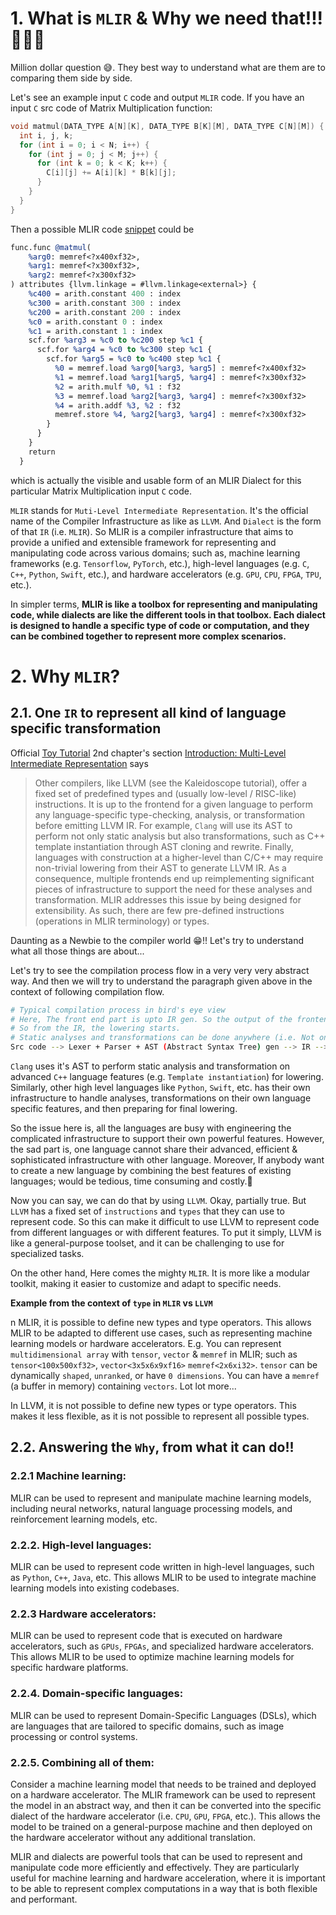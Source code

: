 # 1. What is `MLIR` & Why we need that!!!🤔🤔🤔

Million dollar question 😅. They best way to understand what are them are to comparing them side by side.

Let's see an example input `C` code and output `MLIR` code. If you have an input `C` src code of Matrix Multiplication function:

```c
void matmul(DATA_TYPE A[N][K], DATA_TYPE B[K][M], DATA_TYPE C[N][M]) {
  int i, j, k;
  for (int i = 0; i < N; i++) {
    for (int j = 0; j < M; j++) {
      for (int k = 0; k < K; k++) {
        C[i][j] += A[i][k] * B[k][j];
      }
    }
  }
}
```

Then a possible MLIR code [snippet](https://polygeist.llvm.org/getting_started/Use_Polygeist/) could be

```llvm
func.func @matmul(
    %arg0: memref<?x400xf32>,
    %arg1: memref<?x300xf32>, 
    %arg2: memref<?x300xf32>
) attributes {llvm.linkage = #llvm.linkage<external>} {
    %c400 = arith.constant 400 : index
    %c300 = arith.constant 300 : index
    %c200 = arith.constant 200 : index
    %c0 = arith.constant 0 : index
    %c1 = arith.constant 1 : index
    scf.for %arg3 = %c0 to %c200 step %c1 {
      scf.for %arg4 = %c0 to %c300 step %c1 {
        scf.for %arg5 = %c0 to %c400 step %c1 {
          %0 = memref.load %arg0[%arg3, %arg5] : memref<?x400xf32>
          %1 = memref.load %arg1[%arg5, %arg4] : memref<?x300xf32>
          %2 = arith.mulf %0, %1 : f32
          %3 = memref.load %arg2[%arg3, %arg4] : memref<?x300xf32>
          %4 = arith.addf %3, %2 : f32
          memref.store %4, %arg2[%arg3, %arg4] : memref<?x300xf32>
        }
      }
    }
    return
  }
```
which is actually the visible and usable form of an MLIR Dialect for this particular Matrix Multiplication input `C` code.

`MLIR` stands for `Muti-Level Intermediate Representation`. It's the official name of the Compiler Infrastructure as like as `LLVM`. And `Dialect` is the form of that `IR` (i.e. `MLIR`). So MLIR is a compiler infrastructure that aims to provide a unified and extensible framework for representing and manipulating code across various domains; such as, machine learning frameworks (e.g. `Tensorflow`, `PyTorch`, etc.), high-level languages (e.g. `C`, `C++`, `Python`, `Swift`, etc.), and hardware accelerators (e.g. `GPU`, `CPU`, `FPGA`, `TPU`, etc.).

In simpler terms, **MLIR is like a toolbox for representing and manipulating code, while dialects are like the different tools in that toolbox. Each dialect is designed to handle a specific type of code or computation, and they can be combined together to represent more complex scenarios.**


# 2. Why `MLIR`?

## 2.1. One `IR` to represent all kind of language specific transformation

Official [Toy Tutorial](https://mlir.llvm.org/docs/Tutorials/Toy/Ch-2/) 2nd chapter's section [Introduction: Multi-Level Intermediate Representation](https://mlir.llvm.org/docs/Tutorials/Toy/Ch-2/#introduction-multi-level-intermediate-representation
) says

> Other compilers, like LLVM (see the Kaleidoscope tutorial), offer a fixed set of predefined types and (usually low-level / RISC-like) instructions. It is up to the frontend for a given language to perform any language-specific type-checking, analysis, or transformation before emitting LLVM IR. For example, `Clang` will use its AST to perform not only static analysis but also transformations, such as C++ template instantiation through AST cloning and rewrite. Finally, languages with construction at a higher-level than C/C++ may require non-trivial lowering from their AST to generate LLVM IR. As a consequence, multiple frontends end up reimplementing significant pieces of infrastructure to support the need for these analyses and transformation. MLIR addresses this issue by being designed for extensibility. As such, there are few pre-defined instructions (operations in MLIR terminology) or types.

Daunting as a Newbie to the compiler world 😁!! Let's try to understand what all those things are about...

Let's try to see the compilation process flow in a very very very abstract way. And then we will try to understand the paragraph given above in the context of following compilation flow.

```sh
# Typical compilation process in bird's eye view
# Here, The front end part is upto IR gen. So the output of the frontend is IR.
# So from the IR, the lowering starts.
# Static analyses and transformations can be done anywhere (i.e. Not only in frontend part, but also while lowering the IR); upto the final binary.
Src code --> Lexer + Parser + AST (Abstract Syntax Tree) gen --> IR --> Binary
```

`Clang` uses it's AST to perform static analysis and transformation on advanced `C++` language features (e.g. `Template instantiation`) for lowering. Similarly, other high level languages like `Python`, `Swift`, etc. has their own infrastructure to handle analyses, transformations on their own language specific features, and then preparing for final lowering.

So the issue here is, all the languages are busy with engineering the complicated infrastructure to support their own powerful features. However, the sad part is, one language cannot share their advanced, efficient & sophisticated infrastructure with other language. Moreover, If anybody want to create a new language by combining the best features of existing languages; would be tedious, time consuming and costly.🥴

Now you can say, we can do that by using `LLVM`. Okay, partially true. But `LLVM` has a fixed set of `instructions` and `types` that they can use to represent code. So this can make it difficult to use LLVM to represent code from different languages or with different features. To put it simply, LLVM is like a general-purpose toolset, and it can be challenging to use for specialized tasks.

On the other hand, Here comes the mighty `MLIR`. It is more like a modular toolkit, making it easier to customize and adapt to specific needs.

**Example from the context of `type` in `MLIR` vs `LLVM`**

n MLIR, it is possible to define new types and type operators. This allows MLIR to be adapted to different use cases, such as representing machine learning models or hardware accelerators. E.g. You can represent `multidimensional array` with `tensor`, `vector` & `memref` in MLIR; such as `tensor<100x500xf32>`, `vector<3x5x6x9xf16>` `memref<2x6xi32>`. `tensor` can be dynamically `shaped`, `unranked`, or have `0 dimensions`. You can have a `memref` (a buffer in memory) containing `vectors`. Lot lot more...

In LLVM, it is not possible to define new types or type operators. This makes it less flexible, as it is not possible to represent all possible types.


## 2.2. Answering the `Why`, from what it can do!!

### 2.2.1 Machine learning:

MLIR can be used to represent and manipulate machine learning models, including neural networks, natural language processing models, and reinforcement learning models, etc.

### 2.2.2. High-level languages:

MLIR can be used to represent code written in high-level languages, such as `Python`, `C++`, `Java`, etc. This allows MLIR to be used to integrate machine learning models into existing codebases.

### 2.2.3 Hardware accelerators:

MLIR can be used to represent code that is executed on hardware accelerators, such as `GPUs`, `FPGAs`, and specialized hardware accelerators. This allows MLIR to be used to optimize machine learning models for specific hardware platforms.


### 2.2.4. Domain-specific languages:

MLIR can be used to represent Domain-Specific Languages (DSLs), which are languages that are tailored to specific domains, such as image processing or control systems.

### 2.2.5. Combining all of them:

Consider a machine learning model that needs to be trained and deployed on a hardware accelerator. The MLIR framework can be used to represent the model in an abstract way, and then it can be converted into the specific dialect of the hardware accelerator (i.e. `CPU`, `GPU`, `FPGA`, etc.). This allows the model to be trained on a general-purpose machine and then deployed on the hardware accelerator without any additional translation.

MLIR and dialects are powerful tools that can be used to represent and manipulate code more efficiently and effectively. They are particularly useful for machine learning and hardware acceleration, where it is important to be able to represent complex computations in a way that is both flexible and performant.